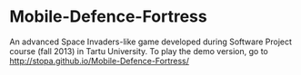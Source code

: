 Mobile-Defence-Fortress
=======================

An advanced Space Invaders-like game developed during Software Project course (fall 2013) in Tartu University.
To play the demo version, go to http://stopa.github.io/Mobile-Defence-Fortress/
